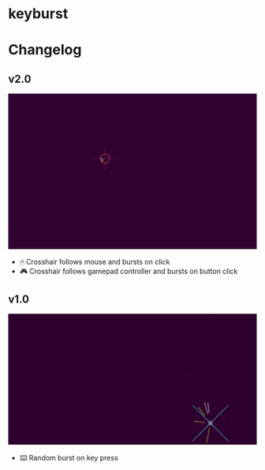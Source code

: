 # keyburst

# Changelog

## v2.0
![](keyburstv2.gif)
- 🖱 Crosshair follows mouse and bursts on click 
- 🎮 Crosshair follows gamepad controller and bursts on button click 

## v1.0
![](keyburst.gif)
- ⌨️ Random burst on key press